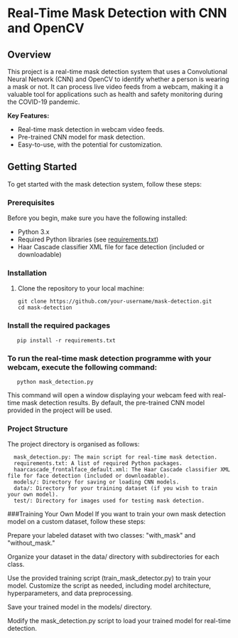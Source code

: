 
# Real-Time Mask Detection with CNN and OpenCV

## Overview

This project is a real-time mask detection system that uses a Convolutional Neural Network (CNN) and OpenCV to identify whether a person is wearing a mask or not. It can process live video feeds from a webcam, making it a valuable tool for applications such as health and safety monitoring during the COVID-19 pandemic.

**Key Features:**

- Real-time mask detection in webcam video feeds.
- Pre-trained CNN model for mask detection.
- Easy-to-use, with the potential for customization.

## Getting Started

To get started with the mask detection system, follow these steps:

### Prerequisites

Before you begin, make sure you have the following installed:

- Python 3.x
- Required Python libraries (see [requirements.txt](requirements.txt))
- Haar Cascade classifier XML file for face detection (included or downloadable)

### Installation

1. Clone the repository to your local machine:

   ```shell
   git clone https://github.com/your-username/mask-detection.git
   cd mask-detection

### Install the required packages
   ```shell
      pip install -r requirements.txt
   ```



### To run the real-time mask detection programme with your webcam, execute the following command:
   ```shell
      python mask_detection.py
   ```
This command will open a window displaying your webcam feed with real-time mask detection results. By default, the pre-trained CNN model provided in the project will be used.

### Project Structure
   The project directory is organised as follows:
   
      mask_detection.py: The main script for real-time mask detection.
      requirements.txt: A list of required Python packages.
      haarcascade_frontalface_default.xml: The Haar Cascade classifier XML file for face detection (included or downloadable).
      models/: Directory for saving or loading CNN models.
      data/: Directory for your training dataset (if you wish to train your own model).
      test/: Directory for images used for testing mask detection.
###Training Your Own Model
   If you want to train your own mask detection model on a custom dataset, follow these steps:
   
   Prepare your labeled dataset with two classes: "with_mask" and "without_mask."
   
   Organize your dataset in the data/ directory with subdirectories for each class.
   
   Use the provided training script (train_mask_detector.py) to train your model. Customize the script as needed, including model architecture, hyperparameters, and data preprocessing.
   
   Save your trained model in the models/ directory.
   
   Modify the mask_detection.py script to load your trained model for real-time detection.
   
   
      
